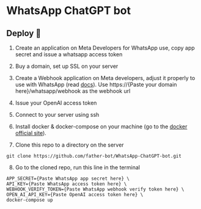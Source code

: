 # WhatsApp ChatGPT bot

## Deploy 🚀

1. Create an application on Meta Developers for WhatsApp use, copy app secret and issue a whatsapp access token

2. Buy a domain, set up SSL on your server

3. Create a Webhook application on Meta developers, adjust it properly to use with WhatsApp (read [docs](https://developers.facebook.com/docs/whatsapp/cloud-api/guides/set-up-webhooks/)). Use https://{Paste your domain here}/whatsapp/webhook as the webhook url

4. Issue your OpenAI access token

5. Connect to your server using ssh

6. Install docker & docker-compose on your machine (go to the [docker official site](https://www.docker.com/)).

7. Clone this repo to a directory on the server
```shell
git clone https://github.com/father-bot/WhatsApp-ChatGPT-bot.git
```

8. Go to the cloned repo, run this line in the terminal
```shell
APP_SECRET={Paste WhatsApp app secret here} \
API_KEY={Paste WhatsApp access token here} \
WEBHOOK_VERIFY_TOKEN={Paste WhatsApp webhook verify token here} \
OPEN_AI_API_KEY={Paste OpenAI access token here} \
docker-compose up
```
